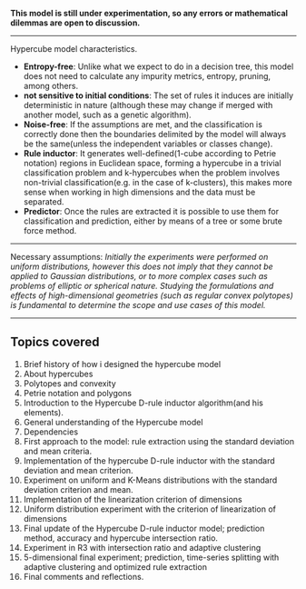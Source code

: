 **This model is still under experimentation, so any errors or mathematical dilemmas are open to discussion.**

---

Hypercube model characteristics.
* **Entropy-free**: Unlike what we expect to do in a decision tree, this model does not need to calculate any impurity metrics, entropy, pruning, among others.
* **not sensitive to initial conditions**: The set of rules it induces are initially deterministic in nature (although these may change if merged with another model, such as a genetic algorithm).
* **Noise-free**: If the assumptions are met, and the classification is correctly done then the boundaries delimited by the model will always be the same(unless the independent variables or classes change).
* **Rule inductor**: It generates well-defined(1-cube according to Petrie notation) regions in Euclidean space, forming a hypercube in a trivial classification problem and k-hypercubes when the problem involves non-trivial classification(e.g. in the case of k-clusters), this makes more sense when working in high dimensions and the data must be separated.
* **Predictor**: Once the rules are extracted it is possible to use them for classification and prediction, either by means of a tree or some brute force method.

---

Necessary assumptions: *Initially the experiments were performed on uniform distributions, however this does not imply that they cannot be applied to Gaussian distributions, or to more complex cases such as problems of elliptic or spherical nature. Studying the formulations and effects of high-dimensional geometries (such as regular convex polytopes) is fundamental to determine the scope and use cases of this model.*

---

## Topics covered

1. Brief history of how i designed the hypercube model
2. About hypercubes
3. Polytopes and convexity
4. Petrie notation and polygons
5. Introduction to the Hypercube D-rule inductor algorithm(and his elements).
6. General understanding of the Hypercube model
7. Dependencies
8. First approach to the model: rule extraction using the standard deviation and mean criteria.
9. Implementation of the hypercube D-rule inductor with the standard deviation and mean criterion.
10. Experiment on uniform and K-Means distributions with the standard deviation criterion and mean.
11. Implementation of the linearization criterion of dimensions
12. Uniform distribution experiment with the criterion of linearization of dimensions
13. Final update of the Hypercube D-rule inductor model; prediction method, accuracy and hypercube intersection ratio.
14. Experiment in R3 with intersection ratio and adaptive clustering
15. 5-dimensional final experiment; prediction, time-series splitting with adaptive clustering and optimized rule extraction
16. Final comments and reflections.
